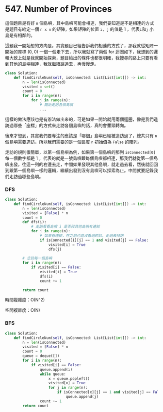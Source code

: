 # 547. Number of Provinces

這個題目是有好 `n` 個島嶼，其中島嶼可能會相連，我們要知道是不是相連的方式是題目有給定一個 `n x n` 的矩陣，如果矩陣的位置 `i, j` 的值是 1 ，代表`i`和`j` 小島是有相鄰的。

這題我一開始想的方向是，其實題目已經告訴我們相連的方式了，那我就從矩陣一開始的座標 \(0, 0\) 一個一個走下去，所以我就寫了兩個 for 迴圈如下，我想到的邏輯大致上就是我就開始探索，題目給出的條件也都很明確，我搜尋的路上只要有看到其他的島嶼相連，我就繼續跳過去，再慢慢走。

```python
class Solution:
    def findCircleNum(self, isConnected: List[List[int]]) -> int:
        n = len(isConnected)
        visited = set()
        count = 0
        for i in range(n):
            for j in range(n):
                # 開始走訪各個島嶼
                ...
```

這樣的做法應該也是有辦法做出來的，可是如果一開始就用兩個迴圈，像是我們造訪過哪些「座標」的方式來走訪各個島嶼的話，真的會暈頭轉向。

後來才想到，其實我們要專注的應該是「哪個」島嶼已經被造訪過了，總共只有 `n` 個島嶼需要造訪，所以我們需要的是一個長度 `n` 初始值為 `False` 的陣列。

走訪的規則很簡單，以第一個島嶼為例，如果第一個島嶼的那列 `isConnected[0]`每一個數字都是 1 ，代表的就是一號島嶼跟每個島嶼都相連，那我們就從第一個島嶼出發，往這一列的右邊去走，中間如果發現其他島嶼，就走過去看，然後就回回到跟第一個島嶼一樣的邏輯，繼續出發到沒有島嶼可以探索為止。中間就要記錄我們走訪過哪些島嶼。

### DFS

```python
class Solution:
    def findCircleNum(self, isConnected: List[List[int]]) -> int:
        n = len(isConnected)
        visited = [False] * n
        count = 0
        def dfs(i):
            # 走訪看看島嶼 i 是否與其他島嶼有連結
            for j in range(n):
                # 如果有連結，在之前也還沒看過的話，走過去拜訪
                if isConnected[i][j] == 1 and visited[j] == False:
                    visited[i] = True
                    dfs(j)
            
        # 走訪每一個島嶼
        for i in range(n):
            if visited[i] == False:
                visited[i] = True
                dfs(i)
                count += 1
        
        return count
```

時間複雜度：O\(N^2\)

空間複雜度：O\(N\)

### BFS

```python
class Solution:
    def findCircleNum(self, isConnected: List[List[int]]) -> int:
        n = len(isConnected)
        visited = [False] * n
        count = 0
        queue = deque([])
        for i in range(n):
            if visited[i] == False:
                queue.append(i)
                while queue:
                    x = queue.popleft()
                    visited[x] = True
                    for j in range(n):
                        if isConnected[x][j] == 1 and visited[j] == False:
                            queue.append(j)
                count += 1
        return count 
```



